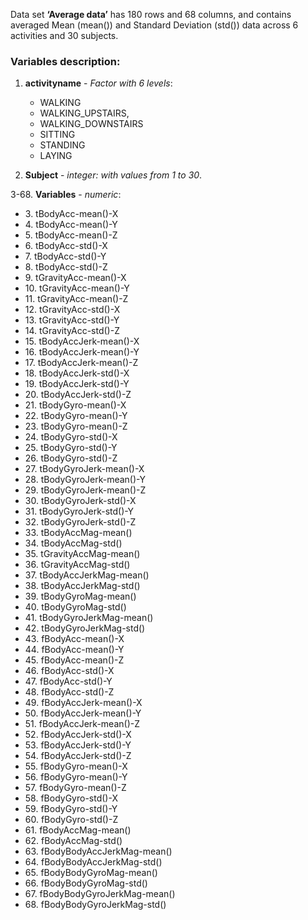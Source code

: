 Data set <b>‘Average data’</b> has 180 rows and 68 columns, and contains averaged Mean (mean()) and Standard Deviation (std()) data across 6 activities and 30 subjects.


### Variables description:
1. <b>activityname</b>  - <i>Factor with 6 levels</i>: 
     <ul><li> WALKING
      <li>WALKING_UPSTAIRS, 
      <li>WALKING_DOWNSTAIRS
      <li>SITTING
      <li>STANDING
      <li>LAYING</ul>

2. <b>Subject</b> - <i>integer:  with values from 1 to 30</i>.

3-68. <b>Variables</b> - <i>numeric</i>: 
      <ul><li>3. tBodyAcc-mean()-X
      <li>4. tBodyAcc-mean()-Y
      <li>5. tBodyAcc-mean()-Z
      <li>6. tBodyAcc-std()-X
      <li>7. tBodyAcc-std()-Y
      <li>8. tBodyAcc-std()-Z
      <li>9. tGravityAcc-mean()-X
     <li>10. tGravityAcc-mean()-Y
     <li>11. tGravityAcc-mean()-Z
     <li>12. tGravityAcc-std()-X
     <li>13. tGravityAcc-std()-Y
     <li>14. tGravityAcc-std()-Z
     <li>15. tBodyAccJerk-mean()-X
     <li>16. tBodyAccJerk-mean()-Y
     <li>17. tBodyAccJerk-mean()-Z
     <li>18. tBodyAccJerk-std()-X
     <li>19. tBodyAccJerk-std()-Y
     <li>20. tBodyAccJerk-std()-Z
     <li>21. tBodyGyro-mean()-X
     <li>22. tBodyGyro-mean()-Y
     <li>23. tBodyGyro-mean()-Z
     <li>24. tBodyGyro-std()-X
     <li>25. tBodyGyro-std()-Y
     <li>26. tBodyGyro-std()-Z
     <li>27. tBodyGyroJerk-mean()-X
     <li>28. tBodyGyroJerk-mean()-Y
     <li>29. tBodyGyroJerk-mean()-Z
     <li>30. tBodyGyroJerk-std()-X
     <li>31. tBodyGyroJerk-std()-Y
     <li>32. tBodyGyroJerk-std()-Z
     <li>33. tBodyAccMag-mean()
     <li>34. tBodyAccMag-std()
     <li>35. tGravityAccMag-mean()
     <li>36. tGravityAccMag-std()
     <li>37. tBodyAccJerkMag-mean()
     <li>38. tBodyAccJerkMag-std()
     <li>39. tBodyGyroMag-mean()
     <li>40. tBodyGyroMag-std()
     <li>41. tBodyGyroJerkMag-mean()
     <li>42. tBodyGyroJerkMag-std()
     <li>43. fBodyAcc-mean()-X
     <li>44. fBodyAcc-mean()-Y
     <li>45. fBodyAcc-mean()-Z
     <li>46. fBodyAcc-std()-X
     <li>47. fBodyAcc-std()-Y
     <li>48. fBodyAcc-std()-Z
     <li>49. fBodyAccJerk-mean()-X
     <li>50. fBodyAccJerk-mean()-Y
     <li>51. fBodyAccJerk-mean()-Z
     <li>52. fBodyAccJerk-std()-X
     <li>53. fBodyAccJerk-std()-Y
     <li>54. fBodyAccJerk-std()-Z
     <li>55. fBodyGyro-mean()-X
     <li>56. fBodyGyro-mean()-Y
     <li>57. fBodyGyro-mean()-Z
     <li>58. fBodyGyro-std()-X
     <li>59. fBodyGyro-std()-Y
     <li>60. fBodyGyro-std()-Z
     <li>61. fBodyAccMag-mean()
     <li>62. fBodyAccMag-std()
     <li>63. fBodyBodyAccJerkMag-mean()
     <li>64. fBodyBodyAccJerkMag-std()
     <li>65. fBodyBodyGyroMag-mean()
     <li>66. fBodyBodyGyroMag-std()
     <li>67. fBodyBodyGyroJerkMag-mean()
     <li>68. fBodyBodyGyroJerkMag-std()</ul>
